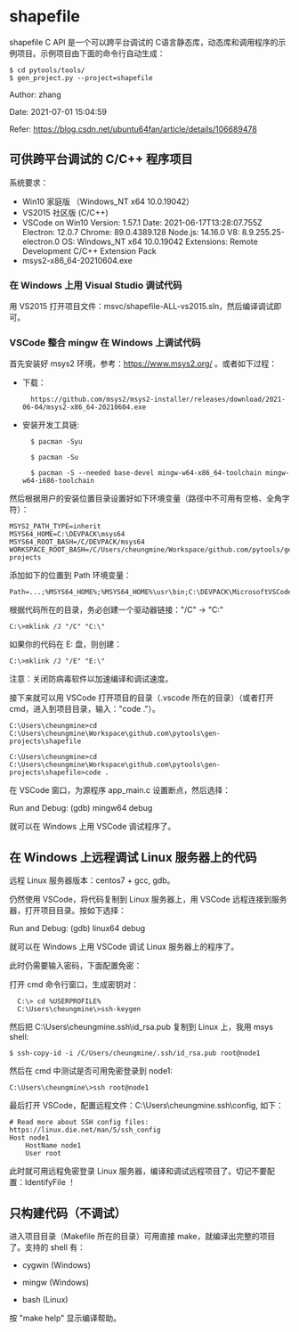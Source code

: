 # shapefile

shapefile C API 是一个可以跨平台调试的 C语言静态库，动态库和调用程序的示例项目。示例项目由下面的命令行自动生成：

    $ cd pytools/tools/
    $ gen_project.py --project=shapefile


Author: zhang

Date: 2021-07-01 15:04:59

Refer: https://blog.csdn.net/ubuntu64fan/article/details/106689478


## 可供跨平台调试的 C/C++ 程序项目

系统要求：

- Win10 家庭版 （Windows_NT x64 10.0.19042）
- VS2015 社区版 (C/C++)
- VSCode on Win10
        Version: 1.57.1
        Date: 2021-06-17T13:28:07.755Z
        Electron: 12.0.7
        Chrome: 89.0.4389.128
        Node.js: 14.16.0
        V8: 8.9.255.25-electron.0
        OS: Windows_NT x64 10.0.19042
        Extensions:
            Remote Development
            C/C++ Extension Pack
- msys2-x86_64-20210604.exe

### 在 Windows 上用 Visual Studio 调试代码

  用 VS2015 打开项目文件：msvc/shapefile-ALL-vs2015.sln，然后编译调试即可。

### VSCode 整合 mingw 在 Windows 上调试代码

首先安装好 msys2 环境，参考：https://www.msys2.org/ 。或者如下过程：

- 下载：

        https://github.com/msys2/msys2-installer/releases/download/2021-06-04/msys2-x86_64-20210604.exe

- 安装开发工具链:

        $ pacman -Syu
    
        $ pacman -Su
    
        $ pacman -S --needed base-devel mingw-w64-x86_64-toolchain mingw-w64-i686-toolchain

然后根据用户的安装位置目录设置好如下环境变量（路径中不可用有空格、全角字符）：

    MSYS2_PATH_TYPE=inherit
    MSYS64_HOME=C:\DEVPACK\msys64
    MSYS64_ROOT_BASH=/C/DEVPACK/msys64
    WORKSPACE_ROOT_BASH=/C/Users/cheungmine/Workspace/github.com/pytools/gen-projects

添加如下的位置到 Path 环境变量：

    Path=...;%MSYS64_HOME%;%MSYS64_HOME%\usr\bin;C:\DEVPACK\MicrosoftVSCode;C:\DEVPACK\MicrosoftVSCode\bin;

根据代码所在的目录，务必创建一个驱动器链接："/C" -> "C:\"

    C:\>mklink /J "/C" "C:\"

如果你的代码在 E: 盘，则创建：

    C:\>mklink /J "/E" "E:\"

注意：关闭防病毒软件以加速编译和调试速度。

接下来就可以用 VSCode 打开项目的目录（.vscode 所在的目录）（或者打开cmd，进入到项目目录，输入："code ."）。

    C:\Users\cheungmine>cd C:\Users\cheungmine\Workspace\github.com\pytools\gen-projects\shapefile

    C:\Users\cheungmine>cd C:\Users\cheungmine\Workspace\github.com\pytools\gen-projects\shapefile>code .

在 VSCode 窗口，为源程序 app_main.c 设置断点，然后选择：

  Run and Debug: (gdb) mingw64 debug

就可以在 Windows 上用 VSCode 调试程序了。

## 在 Windows 上远程调试 Linux  服务器上的代码

远程 Linux 服务器版本：centos7 + gcc, gdb。

仍然使用 VSCode，将代码复制到 Linux 服务器上，用 VSCode 远程连接到服务器，打开项目目录。按如下选择：

  Run and Debug: (gdb) linux64 debug

就可以在 Windows 上用 VSCode 调试 Linux 服务器上的程序了。

此时仍需要输入密码，下面配置免密：

打开 cmd 命令行窗口，生成密钥对：

      C:\> cd %USERPROFILE%
      C:\Users\cheungmine\>ssh-keygen

然后把 C:\Users\cheungmine\.ssh\id_rsa.pub 复制到 Linux 上，我用 msys shell:

    $ ssh-copy-id -i /C/Users/cheungmine/.ssh/id_rsa.pub root@node1

然后在 cmd 中测试是否可用免密登录到 node1:

    C:\Users\cheungmine\>ssh root@node1

最后打开 VSCode，配置远程文件：C:\Users\cheungmine\.ssh\config, 如下：

    # Read more about SSH config files: https://linux.die.net/man/5/ssh_config
    Host node1
        HostName node1
        User root

此时就可用远程免密登录 Linux 服务器，编译和调试远程项目了。切记不要配置：IdentifyFile ！

## 只构建代码（不调试）

进入项目目录（Makefile 所在的目录）可用直接 make，就编译出完整的项目了。支持的 shell 有：

- cygwin (Windows)

- mingw (Windows)

- bash (Linux)

按 "make help" 显示编译帮助。